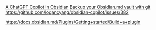 [A ChatGPT Copilot in Obsidian](https://github.com/logancyang/obsidian-copilot)
[Backup your Obsidian.md vault with git](https://github.com/denolehov/obsidian-git)
https://github.com/logancyang/obsidian-copilot/issues/382

https://docs.obsidian.md/Plugins/Getting+started/Build+a+plugin
